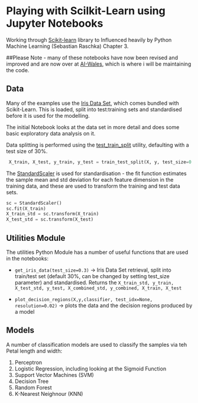 # Playing with Scilkit-Learn using Jupyter Notebooks

Working through [Scikit-learn](http://scikit-learn.org/stable/) library to 
Influenced heavily by Python Machine Learning (Sebastian Raschka) Chapter 3.

##Please Note - many of these notebooks have now been revised and improved and are now over at [AI-Wales](https://github.com/AI-Wales), which is where i will be maintaining the code. 

## Data
Many of the examples use the [Iris Data Set](https://archive.ics.uci.edu/ml/datasets/iris), which comes bundled with Scikit-Learn. This is loaded, split into test:training sets and standardised before it is used for the modelling. 

The initial Notebook looks at the data set in more detail and does some basic exploratory data analysis on it.

Data splitting is performed using the [test_train_split](http://scikit-learn.org/stable/modules/generated/sklearn.model_selection.train_test_split.html) utility, defaulting with a test size of 30%.

```Python
 X_train, X_test, y_train, y_test = train_test_split(X, y, test_size=0.3, random_state=0)
```

The [StandardScaler](http://scikit-learn.org/stable/modules/generated/sklearn.preprocessing.StandardScaler.html) is used for standardisation - the fit function estimates the sample mean and std deviation for each feature dimension in the training data, and these are used to transform the training and test data sets. 

```Python
sc = StandardScaler()
sc.fit(X_train)
X_train_std = sc.transform(X_train)
X_test_std = sc.transform(X_test)
```

## Utilities Module
The utilities Python Module has a number of useful functions that are used in the notebooks:

*  `get_iris_data(test_size=0.3)`  -> Iris Data Set retrieval, split into train/test set (default 30%, can be changed by setting test_size parameter) and standardised. Returns the `X_train_std, y_train, X_test_std, y_test, X_combined_std, y_combined, X_train, X_test`


* `plot_decision_regions(X,y,classifier, test_idx=None, resolution=0.02)`  -> plots the data and the decision regions produced by a model


## Models

A number of classification models are used to classify the samples via teh Petal length and width:
1. Perceptron
2. Logistic Regression, including looking at the Sigmoid Function 
3. Support Vector Machines (SVM)
4. Decision Tree
5. Random Forest
6. K-Nearest Neighnour (KNN)
